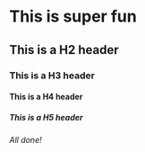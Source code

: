 # This is super fun
## This is a H2 header
### This is a H3 header
#### This is a H4 header
##### This is a H5 header
###### All done!
